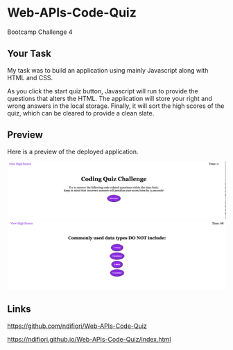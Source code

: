 # Web-APIs-Code-Quiz
Bootcamp Challenge 4

## Your Task

My task was to build an application using mainly Javascript along with HTML and CSS.

As you click the start quiz button, Javascript will run to provide the questions that alters the HTML. The application will store your right and wrong answers in the local storage. Finally, it will sort the high scores of the quiz, which can be cleared to provide a clean slate.

## Preview

Here is a preview of the deployed application.


![web-api](./Preview-Landing-Page.png)
![web-api-question](./Preview-Question-Page.png)

## Links

https://github.com/ndifiori/Web-APIs-Code-Quiz

https://ndifiori.github.io/Web-APIs-Code-Quiz/index.html




